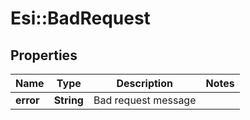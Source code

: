 # Esi::BadRequest

## Properties
Name | Type | Description | Notes
------------ | ------------- | ------------- | -------------
**error** | **String** | Bad request message | 


